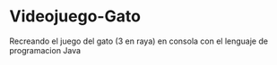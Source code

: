 # Videojuego-Gato

Recreando el juego del gato (3 en raya) en consola
con el lenguaje de programacion Java
